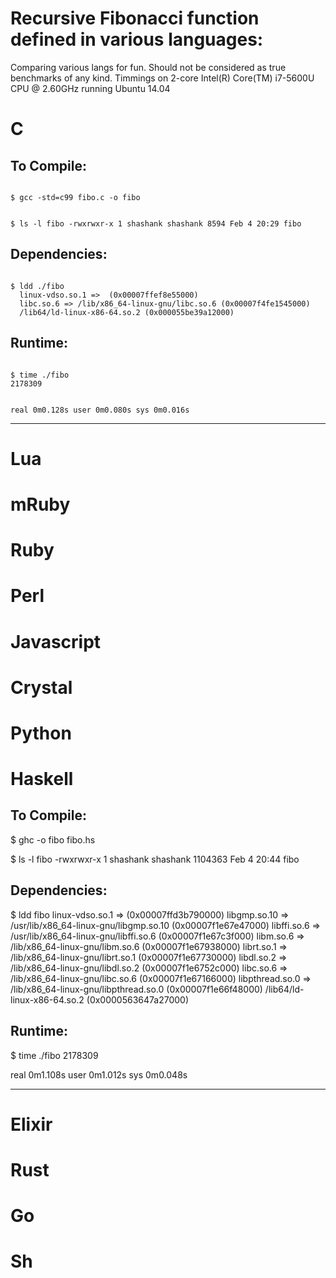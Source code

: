 Recursive Fibonacci function defined in various languages:
==========================================================

Comparing various langs for fun. Should not be considered as true benchmarks of any kind.
Timmings on 2-core Intel(R) Core(TM) i7-5600U CPU @ 2.60GHz running Ubuntu 14.04


C
==

To Compile:
-----------

<code>
$ gcc -std=c99 fibo.c -o fibo

$ ls -l fibo
-rwxrwxr-x 1 shashank shashank 8594 Feb  4 20:29 fibo
</code>

Dependencies:
-------------

<code>
$ ldd ./fibo
  linux-vdso.so.1 =>  (0x00007ffef8e55000)
  libc.so.6 => /lib/x86_64-linux-gnu/libc.so.6 (0x00007f4fe1545000)
  /lib64/ld-linux-x86-64.so.2 (0x000055be39a12000)
</code>

Runtime:
--------

<code>
$ time ./fibo
2178309

real  0m0.128s
user  0m0.080s
sys   0m0.016s
</code>


***

Lua
===


mRuby
====


Ruby
====


Perl
====


Javascript
==========


Crystal
=======


Python
======


Haskell
=======

To Compile:
-----------
$ ghc -o fibo fibo.hs

$ ls -l fibo
-rwxrwxr-x 1 shashank shashank 1104363 Feb  4 20:44 fibo

Dependencies:
-------------

$ ldd fibo
  linux-vdso.so.1 =>  (0x00007ffd3b790000)
  libgmp.so.10 => /usr/lib/x86_64-linux-gnu/libgmp.so.10 (0x00007f1e67e47000)
  libffi.so.6 => /usr/lib/x86_64-linux-gnu/libffi.so.6 (0x00007f1e67c3f000)
  libm.so.6 => /lib/x86_64-linux-gnu/libm.so.6 (0x00007f1e67938000)
  librt.so.1 => /lib/x86_64-linux-gnu/librt.so.1 (0x00007f1e67730000)
  libdl.so.2 => /lib/x86_64-linux-gnu/libdl.so.2 (0x00007f1e6752c000)
  libc.so.6 => /lib/x86_64-linux-gnu/libc.so.6 (0x00007f1e67166000)
  libpthread.so.0 => /lib/x86_64-linux-gnu/libpthread.so.0 (0x00007f1e66f48000)
  /lib64/ld-linux-x86-64.so.2 (0x0000563647a27000)

Runtime:
--------
$ time ./fibo
2178309

real  0m1.108s
user  0m1.012s
sys   0m0.048s

***


Elixir
======


Rust
====


Go
===


Sh
===


